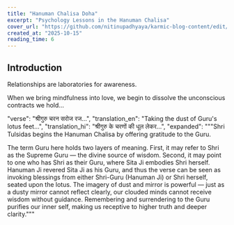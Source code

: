 ```yaml
---
title: "Hanuman Chalisa Doha"
excerpt: "Psychology Lessons in the Hanuman Chalisa"
cover_url: "https://github.com/nitinupadhyaya/karmic-blog-content/edit/main/blogs/generated_image.png"
created_at: "2025-10-15"
reading_time: 6
---
```


## Introduction

Relationships are laboratories for awareness.

When we bring mindfulness into love, we begin to dissolve the unconscious contracts we hold...

 "verse": "श्रीगुरु चरन सरोज रज...",
 "translation_en": "Taking the dust of Guru's lotus feet...",
 "translation_hi": "श्रीगुरु के चरणों की धूल लेकर...",
 "expanded": """Shri Tulsidas begins the Hanuman Chalisa by offering gratitude to the Guru. 

  The term Guru here holds two layers of meaning. First, it may refer to Shri as the Supreme Guru — 
 the divine source of wisdom. Second, it may point to one who has Shri as their Guru, 
where Sita Ji embodies Shri herself. Hanuman Ji revered Sita Ji as his Guru, and thus the verse 
can be seen as invoking blessings from either Shri-Guru (Hanuman Ji) or Shri herself, 
seated upon the lotus. The imagery of dust and mirror is powerful — 
just as a dusty mirror cannot reflect clearly, our clouded minds cannot receive wisdom without guidance. 
Remembering and surrendering to the Guru purifies our inner self, 
making us receptive to higher truth and deeper clarity."""

